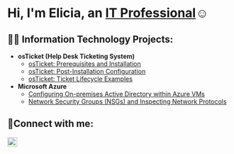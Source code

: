 <h1>Hi, I'm Elicia, an <a href="https://linkedin.com/in/elicia-fontilus">IT Professional</a>☺</h1>

<h2>👨‍💻 Information Technology Projects:</h2>

- <b>osTicket (Help Desk Ticketing System)</b>
  - [osTicket: Prerequisites and Installation](https://github.com/eliciaf23/osticket-prereqs)
  - [osTicket: Post-Installation Configuration](https://github.com/eliciaf23/post-install-config)
  - [osTicket: Ticket Lifecycle Examples](https://github.com/eliciaf23/ticket-lifecycle)
- <b>Microsoft Azure</b>
  - [Configuring On-premises Active Directory within Azure VMs](https://github.com/eliciaf23/configure-ad)
  - [Network Security Groups (NSGs) and Inspecting Network Protocols](https://github.com/eliciaf23/azure-network-protocols)

<h2>🤳Connect with me:</h2>

[<img align="left" alt="Josh | LinkedIn" width="22px" src="https://cdn.jsdelivr.net/npm/simple-icons@v3/icons/linkedin.svg" />][linkedin]

[linkedin]: https://linkedin.com/in/elicia-fontilus
